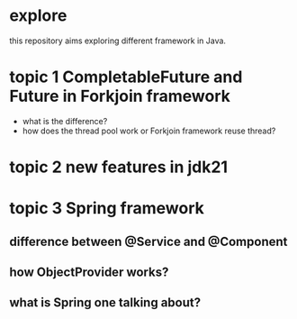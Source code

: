 # explore
this repository aims exploring different framework in Java.

# topic 1 CompletableFuture and Future in Forkjoin framework
+ what is the difference?
+ how does the thread pool work or Forkjoin framework reuse thread?

# topic 2 new features in jdk21


# topic 3 Spring framework
## difference between @Service and @Component

## how ObjectProvider works?

## what is Spring one talking about?
